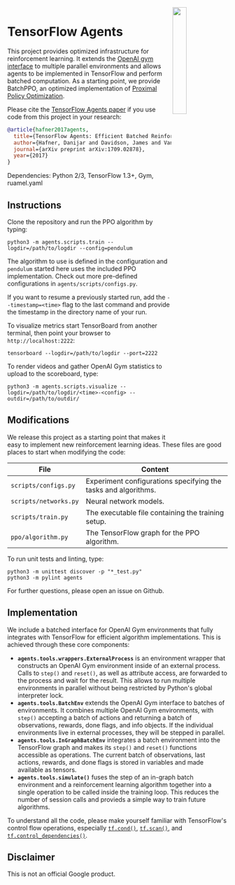 <img src="https://www.tensorflow.org/images/tf_logo_transp.png" width=25% align="right">

TensorFlow Agents
=================

This project provides optimized infrastructure for reinforcement learning. It
extends the [OpenAI gym interface][post-gym] to multiple parallel environments
and allows agents to be implemented in TensorFlow and perform batched
computation. As a starting point, we provide BatchPPO, an optimized
implementation of [Proximal Policy Optimization][post-ppo].

Please cite the [TensorFlow Agents paper][paper-agents] if you use code from
this project in your research:

```bibtex
@article{hafner2017agents,
  title={TensorFlow Agents: Efficient Batched Reinforcement Learning in TensorFlow},
  author={Hafner, Danijar and Davidson, James and Vanhoucke, Vincent},
  journal={arXiv preprint arXiv:1709.02878},
  year={2017}
}
```

Dependencies: Python 2/3, TensorFlow 1.3+, Gym, ruamel.yaml

[paper-agents]: https://arxiv.org/pdf/1709.02878.pdf
[post-gym]: https://blog.openai.com/openai-gym-beta/
[post-ppo]: https://blog.openai.com/openai-baselines-ppo/

Instructions
------------

Clone the repository and run the PPO algorithm by typing:

```shell
python3 -m agents.scripts.train --logdir=/path/to/logdir --config=pendulum
```

The algorithm to use is defined in the configuration and `pendulum` started
here uses the included PPO implementation. Check out more pre-defined
configurations in `agents/scripts/configs.py`.

If you want to resume a previously started run, add the `--timestamp=<time>`
flag to the last command and provide the timestamp in the directory name of
your run.

To visualize metrics start TensorBoard from another terminal, then point your
browser to `http://localhost:2222`:

```shell
tensorboard --logdir=/path/to/logdir --port=2222
```

To render videos and gather OpenAI Gym statistics to upload to the scoreboard,
type:

```shell
python3 -m agents.scripts.visualize --logdir=/path/to/logdir/<time>-<config> --outdir=/path/to/outdir/
```

Modifications
-------------

We release this project as a starting point that makes it easy to implement new
reinforcement learning ideas. These files are good places to start when
modifying the code:

| File | Content |
| ---- | ------- |
| `scripts/configs.py` | Experiment configurations specifying the tasks and algorithms. |
| `scripts/networks.py` | Neural network models. |
| `scripts/train.py` | The executable file containing the training setup. |
| `ppo/algorithm.py` | The TensorFlow graph for the PPO algorithm. |

To run unit tests and linting, type:

```shell
python3 -m unittest discover -p "*_test.py"
python3 -m pylint agents
```

For further questions, please open an issue on Github.

Implementation
--------------

We include a batched interface for OpenAI Gym environments that fully integrates
with TensorFlow for efficient algorithm implementations. This is achieved
through these core components:

- **`agents.tools.wrappers.ExternalProcess`** is an environment wrapper that
  constructs an OpenAI Gym environment inside of an external process. Calls to
  `step()` and `reset()`, as well as attribute access, are forwarded to the
  process and wait for the result. This allows to run multiple environments in
  parallel without being restricted by Python's global interpreter lock.
- **`agents.tools.BatchEnv`** extends the OpenAI Gym interface to batches of
  environments. It combines multiple OpenAI Gym environments, with `step()`
  accepting a batch of actions and returning a batch of observations, rewards,
  done flags, and info objects. If the individual environments live in external
  processes, they will be stepped in parallel.
- **`agents.tools.InGraphBatchEnv`** integrates a batch environment into the
  TensorFlow graph and makes its `step()` and `reset()` functions accessible as
  operations. The current batch of observations, last actions, rewards, and done
  flags is stored in variables and made available as tensors.
- **`agents.tools.simulate()`** fuses the step of an in-graph batch environment
  and a reinforcement learning algorithm together into a single operation to be
  called inside the training loop. This reduces the number of session calls and
  provieds a simple way to train future algorithms.

To understand all the code, please make yourself familiar with TensorFlow's
control flow operations, especially [`tf.cond()`][tf-cond],
[`tf.scan()`][tf-scan], and
[`tf.control_dependencies()`][tf-control-dependencies].

[tf-cond]: https://www.tensorflow.org/api_docs/python/tf/cond
[tf-scan]: https://www.tensorflow.org/api_docs/python/tf/scan
[tf-control-dependencies]: https://www.tensorflow.org/api_docs/python/tf/control_dependencies

Disclaimer
----------

This is not an official Google product.
